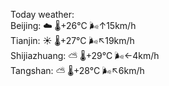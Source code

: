 Today weather:  
Beijing: ☁️   🌡️+26°C 🌬️↑15km/h  
Tianjin: ☀️   🌡️+27°C 🌬️↖19km/h  
Shijiazhuang: ⛅️  🌡️+29°C 🌬️←4km/h  
Tangshan: ⛅️  🌡️+28°C 🌬️↖6km/h  
